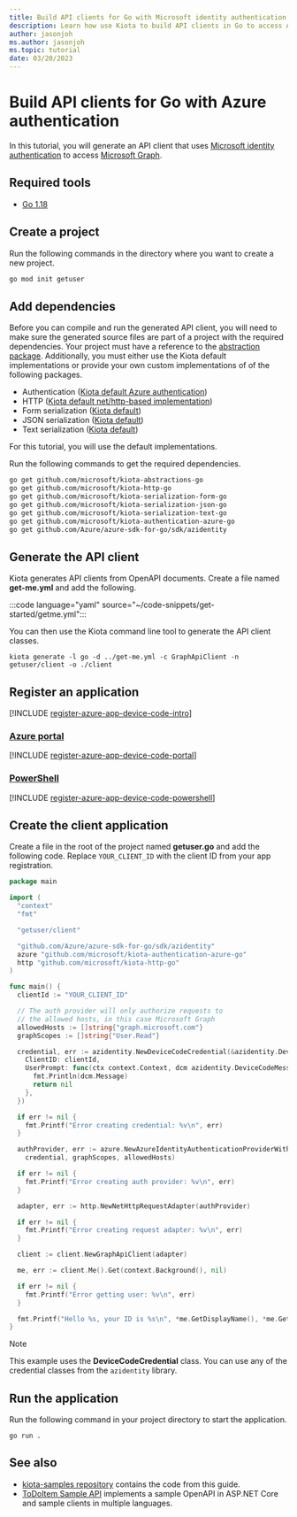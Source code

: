 ```yaml
---
title: Build API clients for Go with Microsoft identity authentication
description: Learn how use Kiota to build API clients in Go to access APIs that require Microsoft identity authentication.
author: jasonjoh
ms.author: jasonjoh
ms.topic: tutorial
date: 03/20/2023
---
```


# Build API clients for Go with Azure authentication

In this tutorial, you will generate an API client that uses [Microsoft identity authentication](/azure/active-directory/fundamentals/auth-oauth2) to access [Microsoft Graph](/graph/overview).

## Required tools

- [Go 1.18](https://golang.org/dl/)

## Create a project

Run the following commands in the directory where you want to create a new project.

```bash
go mod init getuser
```

## Add dependencies

Before you can compile and run the generated API client, you will need to make sure the generated source files are part of a project with the required dependencies. Your project must have a reference to the [abstraction package](https://github.com/microsoft/kiota-abstractions-go). Additionally, you must either use the Kiota default implementations or provide your own custom implementations of of the following packages.

- Authentication ([Kiota default Azure authentication](https://github.com/microsoft/kiota-authentication-azure-go))
- HTTP ([Kiota default net/http-based implementation](https://github.com/microsoft/kiota-http-go))
- Form serialization ([Kiota default](https://github.com/microsoft/kiota-serialization-form-go))
- JSON serialization ([Kiota default](https://github.com/microsoft/kiota-serialization-json-go))
- Text serialization ([Kiota default](https://github.com/microsoft/kiota-serialization-text-go))

For this tutorial, you will use the default implementations.

Run the following commands to get the required dependencies.

```bash
go get github.com/microsoft/kiota-abstractions-go
go get github.com/microsoft/kiota-http-go
go get github.com/microsoft/kiota-serialization-form-go
go get github.com/microsoft/kiota-serialization-json-go
go get github.com/microsoft/kiota-serialization-text-go
go get github.com/microsoft/kiota-authentication-azure-go
go get github.com/Azure/azure-sdk-for-go/sdk/azidentity
```

## Generate the API client

Kiota generates API clients from OpenAPI documents. Create a file named **get-me.yml** and add the following.

:::code language="yaml" source="~/code-snippets/get-started/getme.yml":::

You can then use the Kiota command line tool to generate the API client classes.

```shell
kiota generate -l go -d ../get-me.yml -c GraphApiClient -n getuser/client -o ./client
```

## Register an application

[!INCLUDE [register-azure-app-device-code-intro](../includes/register-azure-app-device-code-intro.md)]

<!-- markdownlint-disable MD051 -->
### [Azure portal](#tab/portal)

[!INCLUDE [register-azure-app-device-code-portal](../includes/register-azure-app-device-code-portal.md)]

### [PowerShell](#tab/powershell)

[!INCLUDE [register-azure-app-device-code-powershell](../includes/register-azure-app-device-code-powershell.md)]
<!-- markdownlint-enable MD051 -->

## Create the client application

Create a file in the root of the project named **getuser.go** and add the following code. Replace `YOUR_CLIENT_ID` with the client ID from your app registration.

```go
package main

import (
  "context"
  "fmt"

  "getuser/client"

  "github.com/Azure/azure-sdk-for-go/sdk/azidentity"
  azure "github.com/microsoft/kiota-authentication-azure-go"
  http "github.com/microsoft/kiota-http-go"
)

func main() {
  clientId := "YOUR_CLIENT_ID"

  // The auth provider will only authorize requests to
  // the allowed hosts, in this case Microsoft Graph
  allowedHosts := []string{"graph.microsoft.com"}
  graphScopes := []string{"User.Read"}

  credential, err := azidentity.NewDeviceCodeCredential(&azidentity.DeviceCodeCredentialOptions{
    ClientID: clientId,
    UserPrompt: func(ctx context.Context, dcm azidentity.DeviceCodeMessage) error {
      fmt.Println(dcm.Message)
      return nil
    },
  })

  if err != nil {
    fmt.Printf("Error creating credential: %v\n", err)
  }

  authProvider, err := azure.NewAzureIdentityAuthenticationProviderWithScopesAndValidHosts(
    credential, graphScopes, allowedHosts)

  if err != nil {
    fmt.Printf("Error creating auth provider: %v\n", err)
  }

  adapter, err := http.NewNetHttpRequestAdapter(authProvider)

  if err != nil {
    fmt.Printf("Error creating request adapter: %v\n", err)
  }

  client := client.NewGraphApiClient(adapter)

  me, err := client.Me().Get(context.Background(), nil)

  if err != nil {
    fmt.Printf("Error getting user: %v\n", err)
  }

  fmt.Printf("Hello %s, your ID is %s\n", *me.GetDisplayName(), *me.GetId())
}
```

> [!NOTE]
> This example uses the **DeviceCodeCredential** class. You can use any of the credential classes from the `azidentity` library.

## Run the application

Run the following command in your project directory to start the application.

```shell
go run .
```

## See also

- [kiota-samples repository](https://github.com/microsoft/kiota-samples/tree/main/get-started/go) contains the code from this guide.
- [ToDoItem Sample API](https://github.com/microsoft/kiota-samples/tree/main/sample-api) implements a sample OpenAPI in ASP.NET Core and sample clients in multiple languages.
